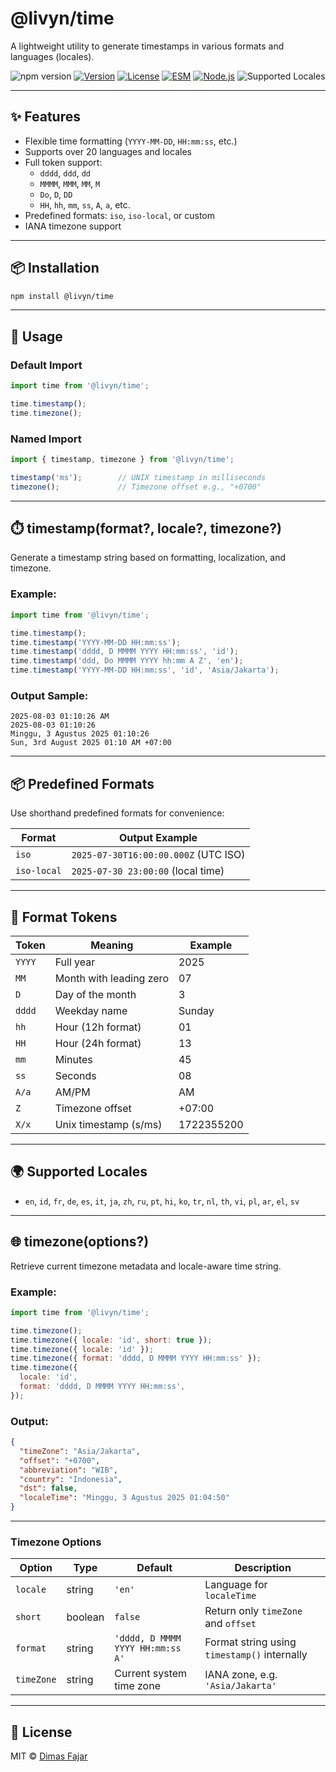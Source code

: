 # @livyn/time

A lightweight utility to generate timestamps in various formats and languages (locales).

![npm version](https://img.shields.io/npm/v/@livyn/time)
[![Version](https://img.shields.io/badge/Version-v1.0.0-blue)](https://www.npmjs.com/package/@livyn/time?activeTab=versions)
[![License](https://img.shields.io/badge/License-MIT-green)](https://github.com/fajardison/livyn-time/blob/main/LICENSE)
[![ESM](https://img.shields.io/badge/javascript-ESM-orange)](https://nodejs.org/api/esm.html)
[![Node.js](https://img.shields.io/badge/node-%3E%3D18.0.0-blue)](https://nodejs.org/)
![Supported Locales](https://img.shields.io/badge/locales-20%2B-blue)

---

## ✨ Features

- Flexible time formatting (`YYYY-MM-DD`, `HH:mm:ss`, etc.)
- Supports over 20 languages and locales
- Full token support:
  - `dddd`, `ddd`, `dd`
  - `MMMM`, `MMM`, `MM`, `M`
  - `Do`, `D`, `DD`
  - `HH`, `hh`, `mm`, `ss`, `A`, `a`, etc.
- Predefined formats: `iso`, `iso-local`, or custom
- IANA timezone support

---

## 📦 Installation

```bash
npm install @livyn/time
```

---

## 🚀 Usage

### Default Import

```js
import time from '@livyn/time';

time.timestamp();
time.timezone();
```

### Named Import

```js
import { timestamp, timezone } from '@livyn/time';

timestamp('ms');        // UNIX timestamp in milliseconds
timezone();             // Timezone offset e.g., "+0700"
```

---

## ⏱️ timestamp(format?, locale?, timezone?)

Generate a timestamp string based on formatting, localization, and timezone.

### Example:

```js
import time from '@livyn/time';

time.timestamp();
time.timestamp('YYYY-MM-DD HH:mm:ss');
time.timestamp('dddd, D MMMM YYYY HH:mm:ss', 'id');
time.timestamp('ddd, Do MMMM YYYY hh:mm A Z', 'en');
time.timestamp('YYYY-MM-DD HH:mm:ss', 'id', 'Asia/Jakarta');
```

### Output Sample:

```
2025-08-03 01:10:26 AM
2025-08-03 01:10:26
Minggu, 3 Agustus 2025 01:10:26
Sun, 3rd August 2025 01:10 AM +07:00
```

---

## 📦 Predefined Formats

Use shorthand predefined formats for convenience:

| Format      | Output Example                        |
|-------------|----------------------------------------|
| `iso`       | `2025-07-30T16:00:00.000Z` (UTC ISO)  |
| `iso-local` | `2025-07-30 23:00:00` (local time)    |

---

## 🧩 Format Tokens

| Token  | Meaning                        | Example      |
|--------|--------------------------------|--------------|
| `YYYY` | Full year                      | 2025         |
| `MM`   | Month with leading zero        | 07           |
| `D`    | Day of the month               | 3            |
| `dddd` | Weekday name                   | Sunday       |
| `hh`   | Hour (12h format)              | 01           |
| `HH`   | Hour (24h format)              | 13           |
| `mm`   | Minutes                        | 45           |
| `ss`   | Seconds                        | 08           |
| `A/a`  | AM/PM                          | AM           |
| `Z`    | Timezone offset                | +07:00       |
| `X/x`  | Unix timestamp (s/ms)          | 1722355200   |

---

## 🌍 Supported Locales

- `en`, `id`, `fr`, `de`, `es`, `it`, `ja`, `zh`, `ru`, `pt`, `hi`, `ko`, `tr`, `nl`, `th`, `vi`, `pl`, `ar`, `el`, `sv`

---

## 🌐 timezone(options?)

Retrieve current timezone metadata and locale-aware time string.

### Example:

```js
import time from '@livyn/time';

time.timezone();
time.timezone({ locale: 'id', short: true });
time.timezone({ locale: 'id' });
time.timezone({ format: 'dddd, D MMMM YYYY HH:mm:ss' });
time.timezone({
  locale: 'id',
  format: 'dddd, D MMMM YYYY HH:mm:ss',
});
```

### Output:

```json
{
  "timeZone": "Asia/Jakarta",
  "offset": "+0700",
  "abbreviation": "WIB",
  "country": "Indonesia",
  "dst": false,
  "localeTime": "Minggu, 3 Agustus 2025 01:04:50"
}
```

---

### Timezone Options

| Option     | Type     | Default                         | Description                                  |
|------------|----------|----------------------------------|----------------------------------------------|
| `locale`   | string   | `'en'`                           | Language for `localeTime`                    |
| `short`    | boolean  | `false`                          | Return only `timeZone` and `offset`          |
| `format`   | string   | `'dddd, D MMMM YYYY HH:mm:ss A'`| Format string using `timestamp()` internally |
| `timeZone` | string   | Current system time zone         | IANA zone, e.g. `'Asia/Jakarta'`             |

---

## 📄 License

MIT © [Dimas Fajar](https://github.com/fajardison)
